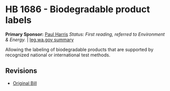 # HB 1686 - Biodegradable product labels
**Primary Sponsor:** [Paul Harris](/person/leg/paul.harris.md)
*Status: First reading, referred to Environment & Energy.* | [leg.wa.gov summary](https://app.leg.wa.gov/billsummary?BillNumber=1686&Year=2021)

Allowing the labeling of biodegradable products that are supported by recognized national or international test methods.

## Revisions
* [Original Bill](1/)